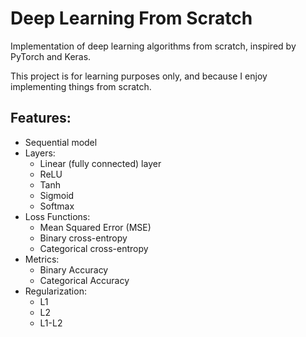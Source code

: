 # Deep Learning From Scratch
Implementation of deep learning algorithms from scratch, inspired by PyTorch and Keras.

This project is for learning purposes only, and because I enjoy implementing things from scratch.

## Features:
- Sequential model
- Layers:
  - Linear (fully connected) layer
  - ReLU
  - Tanh
  - Sigmoid
  - Softmax
- Loss Functions:
  - Mean Squared Error (MSE)
  - Binary cross-entropy
  - Categorical cross-entropy
- Metrics:
  - Binary Accuracy
  - Categorical Accuracy
- Regularization:
  - L1
  - L2
  - L1-L2